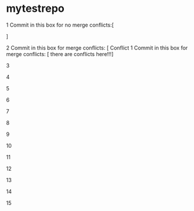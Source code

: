 # mytestrepo

1
Commit in this box for no merge conflicts:[



]

2
Commit in this box for merge conflicts: [ Conflict 1
Commit in this box for merge conflicts: [ there are conflicts here!!!]

3

4

5

6

7

8

9

10

11

12

13

14

15
